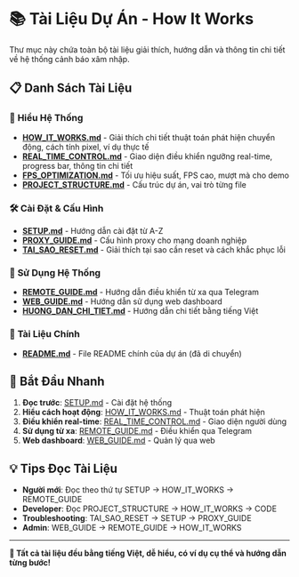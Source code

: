 # 📚 Tài Liệu Dự Án - How It Works

Thư mục này chứa toàn bộ tài liệu giải thích, hướng dẫn và thông tin chi tiết về hệ thống cảnh báo xâm nhập.

## 📋 Danh Sách Tài Liệu

### 🔬 **Hiểu Hệ Thống**
- **[HOW_IT_WORKS.md](HOW_IT_WORKS.md)** - Giải thích chi tiết thuật toán phát hiện chuyển động, cách tính pixel, ví dụ thực tế
- **[REAL_TIME_CONTROL.md](REAL_TIME_CONTROL.md)** - Giao diện điều khiển ngưỡng real-time, progress bar, thông tin chi tiết
- **[FPS_OPTIMIZATION.md](FPS_OPTIMIZATION.md)** - Tối ưu hiệu suất, FPS cao, mượt mà cho demo
- **[PROJECT_STRUCTURE.md](PROJECT_STRUCTURE.md)** - Cấu trúc dự án, vai trò từng file

### 🛠️ **Cài Đặt & Cấu Hình**  
- **[SETUP.md](SETUP.md)** - Hướng dẫn cài đặt từ A-Z
- **[PROXY_GUIDE.md](PROXY_GUIDE.md)** - Cấu hình proxy cho mạng doanh nghiệp
- **[TAI_SAO_RESET.md](TAI_SAO_RESET.md)** - Giải thích tại sao cần reset và cách khắc phục lỗi

### 📱 **Sử Dụng Hệ Thống**
- **[REMOTE_GUIDE.md](REMOTE_GUIDE.md)** - Hướng dẫn điều khiển từ xa qua Telegram
- **[WEB_GUIDE.md](WEB_GUIDE.md)** - Hướng dẫn sử dụng web dashboard
- **[HUONG_DAN_CHI_TIET.md](HUONG_DAN_CHI_TIET.md)** - Hướng dẫn chi tiết bằng tiếng Việt

### 📖 **Tài Liệu Chính**
- **[README.md](README.md)** - File README chính của dự án (đã di chuyển)

## 🚀 **Bắt Đầu Nhanh**

1. **Đọc trước**: [SETUP.md](SETUP.md) - Cài đặt hệ thống
2. **Hiểu cách hoạt động**: [HOW_IT_WORKS.md](HOW_IT_WORKS.md) - Thuật toán phát hiện
3. **Điều khiển real-time**: [REAL_TIME_CONTROL.md](REAL_TIME_CONTROL.md) - Giao diện người dùng
4. **Sử dụng từ xa**: [REMOTE_GUIDE.md](REMOTE_GUIDE.md) - Điều khiển qua Telegram
5. **Web dashboard**: [WEB_GUIDE.md](WEB_GUIDE.md) - Quản lý qua web

## 💡 **Tips Đọc Tài Liệu**

- **Người mới**: Đọc theo thứ tự SETUP → HOW_IT_WORKS → REMOTE_GUIDE
- **Developer**: Đọc PROJECT_STRUCTURE → HOW_IT_WORKS → CODE
- **Troubleshooting**: TAI_SAO_RESET → SETUP → PROXY_GUIDE
- **Admin**: WEB_GUIDE → REMOTE_GUIDE → HOW_IT_WORKS

---

**🎯 Tất cả tài liệu đều bằng tiếng Việt, dễ hiểu, có ví dụ cụ thể và hướng dẫn từng bước!**
